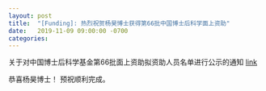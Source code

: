 ```yaml
---
layout: post
title:  "[Funding]: 热烈祝贺杨昊博士获得第66批中国博士后科学面上资助"
date:   2019-11-09 09:00:00 -0700
categories: 
---
```


关于对中国博士后科学基金第66批面上资助拟资助人员名单进行公示的通知
[link](http://jj.chinapostdoctor.org.cn/V1/Program3/Info_Show2.aspx?InfoID=69f1cd8e-fca9-4711-ba6d-d9420b57b8e3&InfoCategoryID=2&Show=0)

恭喜杨昊博士！
预祝顺利完成。
